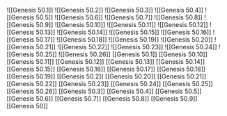 ![[Genesis 50.1]]
![[Genesis 50.2]]
![[Genesis 50.3]]
![[Genesis 50.4]]
![[Genesis 50.5]]
![[Genesis 50.6]]
![[Genesis 50.7]]
![[Genesis 50.8]]
![[Genesis 50.9]]
![[Genesis 50.10]]
![[Genesis 50.11]]
![[Genesis 50.12]]
![[Genesis 50.13]]
![[Genesis 50.14]]
![[Genesis 50.15]]
![[Genesis 50.16]]
![[Genesis 50.17]]
![[Genesis 50.18]]
![[Genesis 50.19]]
![[Genesis 50.20]]
![[Genesis 50.21]]
![[Genesis 50.22]]
![[Genesis 50.23]]
![[Genesis 50.24]]
![[Genesis 50.25]]
![[Genesis 50.26]]
[[Genesis 50.1]]
[[Genesis 50.10]]
[[Genesis 50.11]]
[[Genesis 50.12]]
[[Genesis 50.13]]
[[Genesis 50.14]]
[[Genesis 50.15]]
[[Genesis 50.16]]
[[Genesis 50.17]]
[[Genesis 50.18]]
[[Genesis 50.19]]
[[Genesis 50.2]]
[[Genesis 50.20]]
[[Genesis 50.21]]
[[Genesis 50.22]]
[[Genesis 50.23]]
[[Genesis 50.24]]
[[Genesis 50.25]]
[[Genesis 50.26]]
[[Genesis 50.3]]
[[Genesis 50.4]]
[[Genesis 50.5]]
[[Genesis 50.6]]
[[Genesis 50.7]]
[[Genesis 50.8]]
[[Genesis 50.9]]
[[Genesis 50]]
